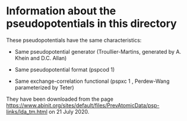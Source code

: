 # Information about the pseudopotentials in this directory

These pseudopotentials have the same characteristics:

* Same pseudopotential generator (Troullier-Martins, generated by A. Khein and D.C. Allan)

* Same pseudopotential format (pspcod 1)

* Same exchange-correlation functional (pspxc 1 , Perdew-Wang parameterized by Teter)

They have been downloaded from the page https://www.abinit.org/sites/default/files/PrevAtomicData/psp-links/lda_tm.html
on 21 July 2020.
